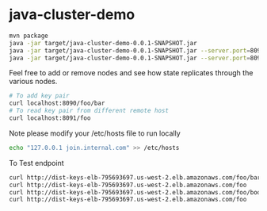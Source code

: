 # java-cluster-demo

```bash
mvn package 
java -jar target/java-cluster-demo-0.0.1-SNAPSHOT.jar
java -jar target/java-cluster-demo-0.0.1-SNAPSHOT.jar --server.port=8091
java -jar target/java-cluster-demo-0.0.1-SNAPSHOT.jar --server.port=8092
```

Feel free to add or remove nodes and see how state replicates through the various nodes.

```bash
# To add key pair
curl localhost:8090/foo/bar
# To read key pair from different remote host
curl localhost:8091/foo
```

Note please modify your /etc/hosts file to run locally
```bash
echo "127.0.0.1 join.internal.com" >> /etc/hosts
```

To Test endpoint
```bash
curl http://dist-keys-elb-795693697.us-west-2.elb.amazonaws.com/foo/bar
curl http://dist-keys-elb-795693697.us-west-2.elb.amazonaws.com/foo
curl http://dist-keys-elb-795693697.us-west-2.elb.amazonaws.com/foo/boo
curl http://dist-keys-elb-795693697.us-west-2.elb.amazonaws.com/foo
```

